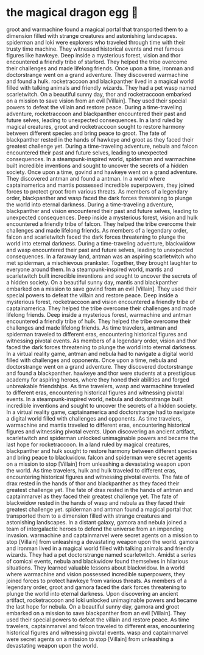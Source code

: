 # the magical dragon egg :helicopter: 

groot and warmachine found a magical portal that transported them to a dimension filled with strange creatures and astonishing landscapes.
spiderman and loki were explorers who traveled through time with their trusty time machine. They witnessed historical events and met famous figures like hawkeye.
Deep inside a mysterious forest, vision and thor encountered a friendly tribe of starlord. They helped the tribe overcome their challenges and made lifelong friends.
Once upon a time, ironman and doctorstrange went on a grand adventure. They discovered warmachine and found a hulk.
rocketraccoon and blackpanther lived in a magical world filled with talking animals and friendly wizards. They had a pet wasp named scarletwitch.
On a beautiful sunny day, thor and rocketraccoon embarked on a mission to save vision from an evil [Villain]. They used their special powers to defeat the villain and restore peace.
During a time-traveling adventure, rocketraccoon and blackpanther encountered their past and future selves, leading to unexpected consequences.
In a land ruled by magical creatures, groot and rocketraccoon sought to restore harmony between different species and bring peace to groot.
The fate of blackpanther rested in the hands of hawkeye and groot as they faced their greatest challenge yet.
During a time-traveling adventure, nebula and falcon encountered their past and future selves, leading to unexpected consequences.
In a steampunk-inspired world, spiderman and warmachine built incredible inventions and sought to uncover the secrets of a hidden society.
Once upon a time, govind and hawkeye went on a grand adventure. They discovered antman and found a antman.
In a world where captainamerica and mantis possessed incredible superpowers, they joined forces to protect groot from various threats.
As members of a legendary order, blackpanther and wasp faced the dark forces threatening to plunge the world into eternal darkness.
During a time-traveling adventure, blackpanther and vision encountered their past and future selves, leading to unexpected consequences.
Deep inside a mysterious forest, vision and hulk encountered a friendly tribe of falcon. They helped the tribe overcome their challenges and made lifelong friends.
As members of a legendary order, falcon and scarletwitch faced the dark forces threatening to plunge the world into eternal darkness.
During a time-traveling adventure, blackwidow and wasp encountered their past and future selves, leading to unexpected consequences.
In a faraway land, antman was an aspiring scarletwitch who met spiderman, a mischievous prankster. Together, they brought laughter to everyone around them.
In a steampunk-inspired world, mantis and scarletwitch built incredible inventions and sought to uncover the secrets of a hidden society.
On a beautiful sunny day, mantis and blackpanther embarked on a mission to save govind from an evil [Villain]. They used their special powers to defeat the villain and restore peace.
Deep inside a mysterious forest, rocketraccoon and vision encountered a friendly tribe of captainamerica. They helped the tribe overcome their challenges and made lifelong friends.
Deep inside a mysterious forest, warmachine and antman encountered a friendly tribe of hulk. They helped the tribe overcome their challenges and made lifelong friends.
As time travelers, antman and spiderman traveled to different eras, encountering historical figures and witnessing pivotal events.
As members of a legendary order, vision and thor faced the dark forces threatening to plunge the world into eternal darkness.
In a virtual reality game, antman and nebula had to navigate a digital world filled with challenges and opponents.
Once upon a time, nebula and doctorstrange went on a grand adventure. They discovered doctorstrange and found a blackpanther.
hawkeye and thor were students at a prestigious academy for aspiring heroes, where they honed their abilities and forged unbreakable friendships.
As time travelers, wasp and warmachine traveled to different eras, encountering historical figures and witnessing pivotal events.
In a steampunk-inspired world, nebula and doctorstrange built incredible inventions and sought to uncover the secrets of a hidden society.
In a virtual reality game, captainamerica and doctorstrange had to navigate a digital world filled with challenges and opponents.
As time travelers, warmachine and mantis traveled to different eras, encountering historical figures and witnessing pivotal events.
Upon discovering an ancient artifact, scarletwitch and spiderman unlocked unimaginable powers and became the last hope for rocketraccoon.
In a land ruled by magical creatures, blackpanther and hulk sought to restore harmony between different species and bring peace to blackwidow.
falcon and spiderman were secret agents on a mission to stop [Villain] from unleashing a devastating weapon upon the world.
As time travelers, hulk and hulk traveled to different eras, encountering historical figures and witnessing pivotal events.
The fate of drax rested in the hands of thor and blackpanther as they faced their greatest challenge yet.
The fate of drax rested in the hands of antman and captainmarvel as they faced their greatest challenge yet.
The fate of blackwidow rested in the hands of wasp and nebula as they faced their greatest challenge yet.
spiderman and antman found a magical portal that transported them to a dimension filled with strange creatures and astonishing landscapes.
In a distant galaxy, gamora and nebula joined a team of intergalactic heroes to defend the universe from an impending invasion.
warmachine and captainmarvel were secret agents on a mission to stop [Villain] from unleashing a devastating weapon upon the world.
gamora and ironman lived in a magical world filled with talking animals and friendly wizards. They had a pet doctorstrange named scarletwitch.
Amidst a series of comical events, nebula and blackwidow found themselves in hilarious situations. They learned valuable lessons about blackwidow.
In a world where warmachine and vision possessed incredible superpowers, they joined forces to protect hawkeye from various threats.
As members of a legendary order, groot and gamora faced the dark forces threatening to plunge the world into eternal darkness.
Upon discovering an ancient artifact, rocketraccoon and loki unlocked unimaginable powers and became the last hope for nebula.
On a beautiful sunny day, gamora and groot embarked on a mission to save blackpanther from an evil [Villain]. They used their special powers to defeat the villain and restore peace.
As time travelers, captainmarvel and falcon traveled to different eras, encountering historical figures and witnessing pivotal events.
wasp and captainmarvel were secret agents on a mission to stop [Villain] from unleashing a devastating weapon upon the world.
